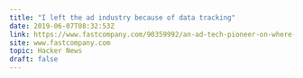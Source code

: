```yaml
---
title: "I left the ad industry because of data tracking"
date: 2019-06-07T08:32:53Z
link: https://www.fastcompany.com/90359992/an-ad-tech-pioneer-on-where-our-data-economy-went-wrong-and-how-to-fix-it?utm_medium=RSS&utm_source=hune
site: www.fastcompany.com
topic: Hacker News
draft: false
---
```

